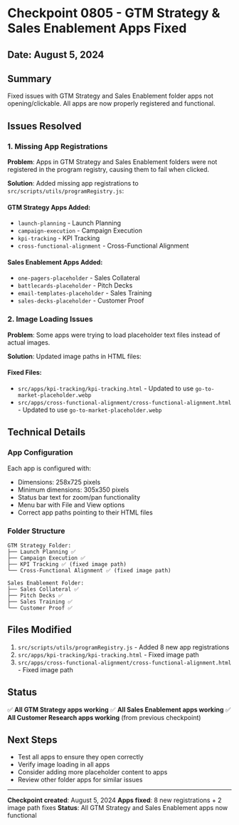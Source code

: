 # Checkpoint 0805 - GTM Strategy & Sales Enablement Apps Fixed

## Date: August 5, 2024

## Summary
Fixed issues with GTM Strategy and Sales Enablement folder apps not opening/clickable. All apps are now properly registered and functional.

## Issues Resolved

### 1. Missing App Registrations
**Problem**: Apps in GTM Strategy and Sales Enablement folders were not registered in the program registry, causing them to fail when clicked.

**Solution**: Added missing app registrations to `src/scripts/utils/programRegistry.js`:

#### GTM Strategy Apps Added:
- `launch-planning` - Launch Planning
- `campaign-execution` - Campaign Execution  
- `kpi-tracking` - KPI Tracking
- `cross-functional-alignment` - Cross-Functional Alignment

#### Sales Enablement Apps Added:
- `one-pagers-placeholder` - Sales Collateral
- `battlecards-placeholder` - Pitch Decks
- `email-templates-placeholder` - Sales Training
- `sales-decks-placeholder` - Customer Proof

### 2. Image Loading Issues
**Problem**: Some apps were trying to load placeholder text files instead of actual images.

**Solution**: Updated image paths in HTML files:

#### Fixed Files:
- `src/apps/kpi-tracking/kpi-tracking.html` - Updated to use `go-to-market-placeholder.webp`
- `src/apps/cross-functional-alignment/cross-functional-alignment.html` - Updated to use `go-to-market-placeholder.webp`

## Technical Details

### App Configuration
Each app is configured with:
- Dimensions: 258x725 pixels
- Minimum dimensions: 305x350 pixels
- Status bar text for zoom/pan functionality
- Menu bar with File and View options
- Correct app paths pointing to their HTML files

### Folder Structure
```
GTM Strategy Folder:
├── Launch Planning ✅
├── Campaign Execution ✅
├── KPI Tracking ✅ (fixed image path)
└── Cross-Functional Alignment ✅ (fixed image path)

Sales Enablement Folder:
├── Sales Collateral ✅
├── Pitch Decks ✅
├── Sales Training ✅
└── Customer Proof ✅
```

## Files Modified
1. `src/scripts/utils/programRegistry.js` - Added 8 new app registrations
2. `src/apps/kpi-tracking/kpi-tracking.html` - Fixed image path
3. `src/apps/cross-functional-alignment/cross-functional-alignment.html` - Fixed image path

## Status
✅ **All GTM Strategy apps working**
✅ **All Sales Enablement apps working**
✅ **All Customer Research apps working** (from previous checkpoint)

## Next Steps
- Test all apps to ensure they open correctly
- Verify image loading in all apps
- Consider adding more placeholder content to apps
- Review other folder apps for similar issues

---
**Checkpoint created**: August 5, 2024
**Apps fixed**: 8 new registrations + 2 image path fixes
**Status**: All GTM Strategy and Sales Enablement apps now functional 